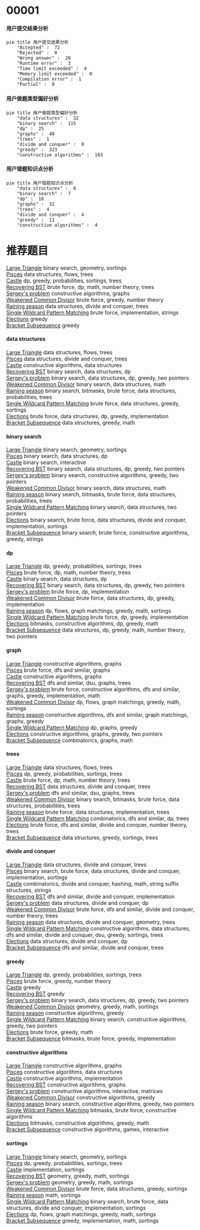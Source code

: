 # 00001
<!-- tabs:start -->
#### **用户提交结果分析**

```mermaid
pie title 用户提交结果分析
    "Accepted" :  72
    "Rejected" :  0
    "Wrong answer" :  20
    "Runtime error" :  3
    "Time limit exceeded" :  4
    "Memory limit exceeded" :  0
    "Compilation error" :  1
    "Partial" :  0
```
#### **用户做题类型偏好分析**

```mermaid
pie title 用户做题类型偏好分析
    "data structures" :  32
    "binary search" :  115
    "dp" :  25
    "graphs" :  48
    "trees" :  1
    "divide and conquer" :  0
    "greedy" :  323
    "constructive algorithms" :  103
```
#### **用户错题知识点分析**

```mermaid
pie title 用户错题知识点分析
    "data structures" :  8
    "binary search" :  7
    "dp" :  10
    "graphs" :  32
    "trees" :  4
    "divide and conquer" :  4
    "greedy" :  11
    "constructive algorithms" :  4
```
<!-- tabs:end -->
# 推荐题目
[Large Triangle](http://codeforces.com/problemset/problem/1019/D)		binary search,
                        geometry,
                        sortings		  
[Pisces](http://codeforces.com/problemset/problem/1023/G)		data structures,
                        flows,
                        trees		  
[Castle](http://codeforces.com/problemset/problem/101/D)		dp,
                        greedy,
                        probabilities,
                        sortings,
                        trees		  
[Recovering BST](http://codeforces.com/problemset/problem/1025/D)		brute force,
                        dp,
                        math,
                        number theory,
                        trees		  
[Sergey's problem](https://codeforces.com/contest/1020/problem/E)		constructive algorithms,
                        graphs		  
[Weakened Common Divisor](http://codeforces.com/problemset/problem/1025/B)		brute force,
                        greedy,
                        number theory		  
[Raining season](http://codeforces.com/problemset/problem/1019/E)		data structures,
                        divide and conquer,
                        trees		  
[Single Wildcard Pattern Matching](http://codeforces.com/problemset/problem/1023/A)		brute force,
                        implementation,
                        strings		  
[Elections](https://codeforces.com/contest/1020/problem/C)		greedy		  
[Bracket Subsequence](http://codeforces.com/problemset/problem/1023/C)		greedy		  
<!-- tabs:start -->
#### **data structures**
[Large Triangle](http://codeforces.com/problemset/problem/1023/G)		data structures,
                        flows,
                        trees		  
[Pisces](http://codeforces.com/problemset/problem/1019/E)		data structures,
                        divide and conquer,
                        trees		  
[Castle](http://codeforces.com/problemset/problem/1023/D)		constructive algorithms,
                        data structures		  
[Recovering BST](http://codeforces.com/problemset/problem/101/B)		binary search,
                        data structures,
                        dp		  
[Sergey's problem](http://codeforces.com/problemset/problem/1492/C)		binary search,
                        data structures,
                        dp,
                        greedy,
                        two pointers		  
[Weakened Common Divisor](http://codeforces.com/problemset/problem/1490/G)		binary search,
                        data structures,
                        math		  
[Raining season](http://codeforces.com/problemset/problem/1479/D)		binary search,
                        bitmasks,
                        brute force,
                        data structures,
                        probabilities,
                        trees		  
[Single Wildcard Pattern Matching](http://codeforces.com/problemset/problem/1497/A)		brute force,
                        data structures,
                        greedy,
                        sortings		  
[Elections](http://codeforces.com/problemset/problem/1491/C)		brute force,
                        data structures,
                        dp,
                        greedy,
                        implementation		  
[Bracket Subsequence](http://codeforces.com/problemset/problem/1492/B)		data structures,
                        greedy,
                        math		  
#### **binary search**
[Large Triangle](http://codeforces.com/problemset/problem/1019/D)		binary search,
                        geometry,
                        sortings		  
[Pisces](http://codeforces.com/problemset/problem/101/B)		binary search,
                        data structures,
                        dp		  
[Castle](https://codeforces.com/contest/1020/problem/D)		binary search,
                        interactive		  
[Recovering BST](http://codeforces.com/problemset/problem/1492/C)		binary search,
                        data structures,
                        dp,
                        greedy,
                        two pointers		  
[Sergey's problem](http://codeforces.com/problemset/problem/1463/D)		binary search,
                        constructive algorithms,
                        greedy,
                        two pointers		  
[Weakened Common Divisor](http://codeforces.com/problemset/problem/1490/G)		binary search,
                        data structures,
                        math		  
[Raining season](http://codeforces.com/problemset/problem/1479/D)		binary search,
                        bitmasks,
                        brute force,
                        data structures,
                        probabilities,
                        trees		  
[Single Wildcard Pattern Matching](http://codeforces.com/problemset/problem/1436/E)		binary search,
                        data structures,
                        two pointers		  
[Elections](http://codeforces.com/problemset/problem/1461/D)		binary search,
                        brute force,
                        data structures,
                        divide and conquer,
                        implementation,
                        sortings		  
[Bracket Subsequence](http://codeforces.com/problemset/problem/1493/C)		binary search,
                        brute force,
                        constructive algorithms,
                        greedy,
                        strings		  
#### **dp**
[Large Triangle](http://codeforces.com/problemset/problem/101/D)		dp,
                        greedy,
                        probabilities,
                        sortings,
                        trees		  
[Pisces](http://codeforces.com/problemset/problem/1025/D)		brute force,
                        dp,
                        math,
                        number theory,
                        trees		  
[Castle](http://codeforces.com/problemset/problem/101/B)		binary search,
                        data structures,
                        dp		  
[Recovering BST](http://codeforces.com/problemset/problem/1492/C)		binary search,
                        data structures,
                        dp,
                        greedy,
                        two pointers		  
[Sergey's problem](https://codeforces.com/contest/1457/problem/C)		brute force,
                        dp,
                        implementation		  
[Weakened Common Divisor](http://codeforces.com/problemset/problem/1491/C)		brute force,
                        data structures,
                        dp,
                        greedy,
                        implementation		  
[Raining season](http://codeforces.com/problemset/problem/1437/C)		dp,
                        flows,
                        graph matchings,
                        greedy,
                        math,
                        sortings		  
[Single Wildcard Pattern Matching](http://codeforces.com/problemset/problem/1499/B)		brute force,
                        dp,
                        greedy,
                        implementation		  
[Elections](http://codeforces.com/problemset/problem/1491/D)		bitmasks,
                        constructive algorithms,
                        dp,
                        greedy,
                        math		  
[Bracket Subsequence](http://codeforces.com/problemset/problem/1497/E1)		data structures,
                        dp,
                        greedy,
                        math,
                        number theory,
                        two pointers		  
#### **graph**
[Large Triangle](https://codeforces.com/contest/1020/problem/E)		constructive algorithms,
                        graphs		  
[Pisces](http://codeforces.com/problemset/problem/1020/B)		brute force,
                        dfs and similar,
                        graphs		  
[Castle](http://codeforces.com/problemset/problem/1019/C)		constructive algorithms,
                        graphs		  
[Recovering BST](http://codeforces.com/problemset/problem/1023/F)		dfs and similar,
                        dsu,
                        graphs,
                        trees		  
[Sergey's problem](http://codeforces.com/problemset/problem/1487/C)		brute force,
                        constructive algorithms,
                        dfs and similar,
                        graphs,
                        greedy,
                        implementation,
                        math		  
[Weakened Common Divisor](http://codeforces.com/problemset/problem/1437/C)		dp,
                        flows,
                        graph matchings,
                        greedy,
                        math,
                        sortings		  
[Raining season](http://codeforces.com/problemset/problem/1470/D)		constructive algorithms,
                        dfs and similar,
                        graph matchings,
                        graphs,
                        greedy		  
[Single Wildcard Pattern Matching](http://codeforces.com/problemset/problem/1476/C)		dp,
                        graphs,
                        greedy		  
[Elections](http://codeforces.com/problemset/problem/1304/D)		constructive algorithms,
                        graphs,
                        greedy,
                        two pointers		  
[Bracket Subsequence](http://codeforces.com/problemset/problem/1475/C)		combinatorics,
                        graphs,
                        math		  
#### **trees**
[Large Triangle](http://codeforces.com/problemset/problem/1023/G)		data structures,
                        flows,
                        trees		  
[Pisces](http://codeforces.com/problemset/problem/101/D)		dp,
                        greedy,
                        probabilities,
                        sortings,
                        trees		  
[Castle](http://codeforces.com/problemset/problem/1025/D)		brute force,
                        dp,
                        math,
                        number theory,
                        trees		  
[Recovering BST](http://codeforces.com/problemset/problem/1019/E)		data structures,
                        divide and conquer,
                        trees		  
[Sergey's problem](http://codeforces.com/problemset/problem/1023/F)		dfs and similar,
                        dsu,
                        graphs,
                        trees		  
[Weakened Common Divisor](http://codeforces.com/problemset/problem/1479/D)		binary search,
                        bitmasks,
                        brute force,
                        data structures,
                        probabilities,
                        trees		  
[Raining season](http://codeforces.com/problemset/problem/1511/C)		brute force,
                        data structures,
                        implementation,
                        trees		  
[Single Wildcard Pattern Matching](http://codeforces.com/problemset/problem/1499/F)		combinatorics,
                        dfs and similar,
                        dp,
                        trees		  
[Elections](http://codeforces.com/problemset/problem/1491/E)		brute force,
                        dfs and similar,
                        divide and conquer,
                        number theory,
                        trees		  
[Bracket Subsequence](http://codeforces.com/problemset/problem/1466/D)		data structures,
                        greedy,
                        sortings,
                        trees		  
#### **divide and conquer**
[Large Triangle](http://codeforces.com/problemset/problem/1019/E)		data structures,
                        divide and conquer,
                        trees		  
[Pisces](http://codeforces.com/problemset/problem/1461/D)		binary search,
                        brute force,
                        data structures,
                        divide and conquer,
                        implementation,
                        sortings		  
[Castle](http://codeforces.com/problemset/problem/1466/G)		combinatorics,
                        divide and conquer,
                        hashing,
                        math,
                        string suffix structures,
                        strings		  
[Recovering BST](http://codeforces.com/problemset/problem/1490/D)		dfs and similar,
                        divide and conquer,
                        implementation		  
[Sergey's problem](https://codeforces.com/contest/1483/problem/C)		data structures,
                        divide and conquer,
                        dp		  
[Weakened Common Divisor](http://codeforces.com/problemset/problem/1491/E)		brute force,
                        dfs and similar,
                        divide and conquer,
                        number theory,
                        trees		  
[Raining season](http://codeforces.com/problemset/problem/1303/G)		data structures,
                        divide and conquer,
                        geometry,
                        trees		  
[Single Wildcard Pattern Matching](http://codeforces.com/problemset/problem/1494/D)		constructive algorithms,
                        data structures,
                        dfs and similar,
                        divide and conquer,
                        dsu,
                        greedy,
                        sortings,
                        trees		  
[Elections](http://codeforces.com/problemset/problem/1482/E)		data structures,
                        divide and conquer,
                        dp		  
[Bracket Subsequence](http://codeforces.com/problemset/problem/566/C)		dfs and similar,
                        divide and conquer,
                        trees		  
#### **greedy**
[Large Triangle](http://codeforces.com/problemset/problem/101/D)		dp,
                        greedy,
                        probabilities,
                        sortings,
                        trees		  
[Pisces](http://codeforces.com/problemset/problem/1025/B)		brute force,
                        greedy,
                        number theory		  
[Castle](https://codeforces.com/contest/1020/problem/C)		greedy		  
[Recovering BST](http://codeforces.com/problemset/problem/1023/C)		greedy		  
[Sergey's problem](http://codeforces.com/problemset/problem/1492/C)		binary search,
                        data structures,
                        dp,
                        greedy,
                        two pointers		  
[Weakened Common Divisor](https://codeforces.com/contest/1496/problem/C)		geometry,
                        greedy,
                        math,
                        sortings		  
[Raining season](http://codeforces.com/problemset/problem/1493/A)		constructive algorithms,
                        greedy		  
[Single Wildcard Pattern Matching](http://codeforces.com/problemset/problem/1463/D)		binary search,
                        constructive algorithms,
                        greedy,
                        two pointers		  
[Elections](http://codeforces.com/problemset/problem/1462/C)		brute force,
                        greedy,
                        math		  
[Bracket Subsequence](http://codeforces.com/problemset/problem/1494/B)		bitmasks,
                        brute force,
                        greedy,
                        implementation		  
#### **constructive algorithms**
[Large Triangle](https://codeforces.com/contest/1020/problem/E)		constructive algorithms,
                        graphs		  
[Pisces](http://codeforces.com/problemset/problem/1023/D)		constructive algorithms,
                        data structures		  
[Castle](http://codeforces.com/problemset/problem/1025/C)		constructive algorithms,
                        implementation		  
[Recovering BST](http://codeforces.com/problemset/problem/1019/C)		constructive algorithms,
                        graphs		  
[Sergey's problem](http://codeforces.com/problemset/problem/1023/E)		constructive algorithms,
                        interactive,
                        matrices		  
[Weakened Common Divisor](http://codeforces.com/problemset/problem/1493/A)		constructive algorithms,
                        greedy		  
[Raining season](http://codeforces.com/problemset/problem/1463/D)		binary search,
                        constructive algorithms,
                        greedy,
                        two pointers		  
[Single Wildcard Pattern Matching](https://codeforces.com/contest/1456/problem/B)		bitmasks,
                        brute force,
                        constructive algorithms		  
[Elections](http://codeforces.com/problemset/problem/1492/D)		bitmasks,
                        constructive algorithms,
                        greedy,
                        math		  
[Bracket Subsequence](https://codeforces.com/contest/1504/problem/D)		constructive algorithms,
                        games,
                        interactive		  
#### **sortings**
[Large Triangle](http://codeforces.com/problemset/problem/1019/D)		binary search,
                        geometry,
                        sortings		  
[Pisces](http://codeforces.com/problemset/problem/101/D)		dp,
                        greedy,
                        probabilities,
                        sortings,
                        trees		  
[Castle](http://codeforces.com/problemset/problem/1025/A)		implementation,
                        sortings		  
[Recovering BST](https://codeforces.com/contest/1496/problem/C)		geometry,
                        greedy,
                        math,
                        sortings		  
[Sergey's problem](http://codeforces.com/problemset/problem/1495/A)		geometry,
                        greedy,
                        math,
                        sortings		  
[Weakened Common Divisor](http://codeforces.com/problemset/problem/1497/A)		brute force,
                        data structures,
                        greedy,
                        sortings		  
[Raining season](http://codeforces.com/problemset/problem/1427/A)		math,
                        sortings		  
[Single Wildcard Pattern Matching](http://codeforces.com/problemset/problem/1461/D)		binary search,
                        brute force,
                        data structures,
                        divide and conquer,
                        implementation,
                        sortings		  
[Elections](http://codeforces.com/problemset/problem/1437/C)		dp,
                        flows,
                        graph matchings,
                        greedy,
                        math,
                        sortings		  
[Bracket Subsequence](http://codeforces.com/problemset/problem/1473/A)		greedy,
                        implementation,
                        math,
                        sortings		  
<!-- tabs:end -->
